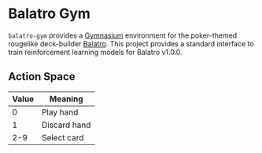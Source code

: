 # Balatro Gym

`balatro-gym` provides a [Gymnasium](https://gymnasium.farama.org/) environment for the poker-themed rougelike deck-builder [Balatro](https://www.playbalatro.com/). This project provides a standard interface to train reinforcement learning models for Balatro v1.0.0.

## Action Space

| Value | Meaning         |
| ----- | --------------- |
| 0     | Play hand       |
| 1     | Discard hand    |
| 2-9   | Select card     |
